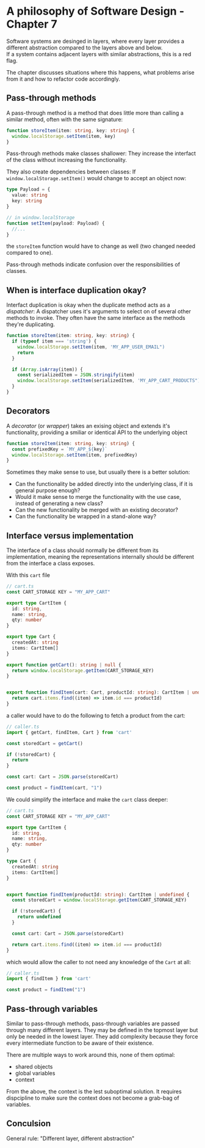 # A philosophy of Software Design - Chapter 7

Software systems are desinged in layers, where every layer provides a different abstraction compared to the layers above and below.  
If a system contains adjacent layers with similar abstractions, this is a red flag.

The chapter discusses situations where this happens, what problems arise from it and how to refactor code accordingly.


## Pass-through methods

A pass-through method is a method that does little more than calling a similar method, often with the same signature:

```ts
function storeItem(item: string, key: string) {
  window.localStorage.setItem(item, key)
}
```
Pass-through methods make classes shallower: They increase the interfact of the class without increasing the functionality.

They also create dependencies between classes: If `window.localStorage.setItem()` would change to accept an object now:

```ts
type Payload = {
  value: string
  key: string
}

// in window.localStorage
function setItem(payload: Payload) {
  //...
}
```

the `storeItem` function would have to change as well (two changed needed compared to one).

Pass-through methods indicate confusion over the responsibilities of classes.

## When is interface duplication okay?

Interfact duplication is okay when the duplicate method acts as a _dispatcher_: A dispatcher uses it's arguments to select on of several other methods to invoke. They often have the same interface as the methods they're duplicating.

```ts
function storeItem(item: string, key: string) {
  if (typeof item === 'string') {
    window.localStorage.setItem(item, 'MY_APP_USER_EMAIL")
    return
  }

  if (Array.isArray(item)) {
    const serializedItem = JSON.stringify(item)
    window.localStorage.setItem(serializedItem, 'MY_APP_CART_PRODUCTS")
  }
}
```

## Decorators

A _decorator_ (or _wrapper_) takes an exising object and extends it's functionality, providing a smiliar or identical API to the underlying object

```ts
function storeItem(item: string, key: string) {
  const prefixedKey = `MY_APP_${key}`
  window.localStorage.setItem(item, prefixedKey)
}
```

Sometimes they make sense to use, but usually there is a better solution:

- Can the functionality be added directly into the underlying class, if it is general purpose enough?
- Would it make sense to merge the functionality with the use case, instead of generating a new class?
- Can the new functionality be merged with an existing decorator?
- Can the functionality be wrapped in a stand-alone way?

## Interface versus implementation

The interface of a class should normally be different from its implementation, meaning the representations internally should be different from the interface a class exposes.

With this `cart` file

```ts
// cart.ts
const CART_STORAGE KEY = "MY_APP_CART"

export type CartItem {
  id: string, 
  name: string, 
  qty: number 
}

export type Cart {
  createdAt: string
  items: CartItem[]
}

export function getCart(): string | null {
  return window.localStorage.getItem(CART_STORAGE_KEY)
}


export function findItem(cart: Cart, productId: string): CartItem | undefined {
  return cart.items.find((item) => item.id === productId)
}
```

a caller would have to do the following to fetch a product from the cart:

```ts
// caller.ts
import { getCart, findItem, Cart } from 'cart'

const storedCart = getCart()

if (!storedCart) {
  return
}

const cart: Cart = JSON.parse(storedCart)

const product = findItem(cart, "1")
```

We could simplify the interface and make the `cart` class deeper:

```ts
// cart.ts
const CART_STORAGE KEY = "MY_APP_CART"

export type CartItem {
  id: string, 
  name: string, 
  qty: number 
}

type Cart {
  createdAt: string
  items: CartItem[]
}


export function findItem(productId: string): CartItem | undefined {
  const storedCart = window.localStorage.getItem(CART_STORAGE_KEY)

  if (!storedCart) {
    return undefined
  }

  const cart: Cart = JSON.parse(storedCart)

  return cart.items.find((item) => item.id === productId)
}
```

which would allow the caller to not need any knowledge of the `Cart` at all:

```ts
// caller.ts
import { findItem } from 'cart'

const product = findItem("1")
```

## Pass-through variables

Similar to pass-through methods, pass-through variables are passed through many different layers. They may be defined in the topmost layer but only be needed in the lowest layer. They add complexity because they force every intermediate function to be aware of their existence.

There are multiple ways to work around this, none of them optimal:

- shared objects
- global variables
- context

From the above, the context is the lest suboptimal solution. It requires dispcipline to make sure the context does not become a grab-bag of variables.

## Conculsion

General rule: "Different layer, different abstraction"
